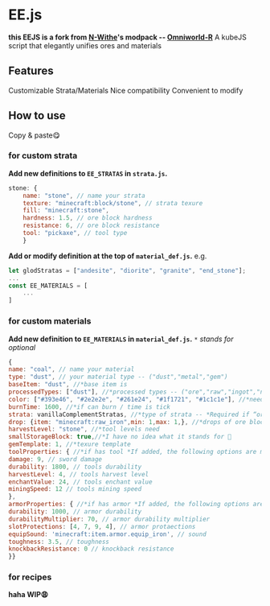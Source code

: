 # EE.js
**this EEJS is a fork from [N-Withe](https://github.com/N-Wither)'s modpack -- [Omniworld-R](https://github.com/N-Wither/Omniworld-R)**
A kubeJS script that elegantly unifies ores and materials

## Features
Customizable Strata/Materials
Nice compatibility
Convenient to modify

## How to use
Copy & paste😋
### for custom strata
**Add new definitions to `EE_STRATAS` in `strata.js`.** 
```js
stone: { 
    name: "stone", // name your strata
	texture: "minecraft:block/stone", // strata texure
	fill: "minecraft:stone",
	hardness: 1.5, // ore block hardness
	resistance: 6, // ore block resistance
	tool: "pickaxe", // tool type
    }
```
**Add or modify definition at the top of `material_def.js`.**
e.g.
```js
let glodStratas = ["andesite", "diorite", "granite", "end_stone"];
...
const EE_MATERIALS = [
    ...
]
```
### for custom materials
**Add new definition to `EE_MATERIALS` in `material_def.js`.**
`*` *stands for optional*
```js
{
name: "coal", // name your material
type: "dust", // your material type -- ("dust","metal","gem")
baseItem: "dust", //*base item is
processedTypes: ["dust"], //*processed types -- ("ore","raw","ingot","nugget","dust","plate","gear","rod""storage_block","mekanism","bloodmagic","aspectus")
color: ["#393e46", "#2e2e2e", "#261e24", "#1f1721", "#1c1c1e"], //*need 5 colors
burnTime: 1600, //*if can burn / time is tick
strata: vanillaComplementStratas, //*type of strata -- *Required if “ore” is present in the processing type*
drop: {item: "minecraft:raw_iron",min: 1,max: 1,}, //*drops of ore block
harvestLevel: "stone", //*tool levels need
smallStorageBlock: true,//*I have no idea what it stands for 🥺
gemTemplate: 1, //*texure template
toolProperties: { //*if has tool *If added, the following options are mandatory*
damage: 9, // sword damage
durability: 1800, // tools durability
harvestLevel: 4, // tools harvest level
enchantValue: 24, // tools enchant value
miningSpeed: 12 // tools mining speed
},
armorProperties: { //*if has armor *If added, the following options are mandatory*
durability: 1000, // armor durability
durabilityMultiplier: 70, // armor durability multiplier
slotProtections: [4, 7, 9, 4], // armor protaections
equipSound: 'minecraft:item.armor.equip_iron', // sound
toughness: 3.5, // toughness
knockbackResistance: 0 // knockback resistance
}}
```
### for recipes
**haha WIP😩**